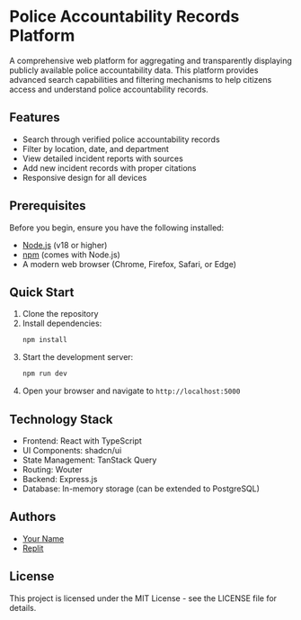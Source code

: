 # Police Accountability Records Platform

A comprehensive web platform for aggregating and transparently displaying publicly available police accountability data. This platform provides advanced search capabilities and filtering mechanisms to help citizens access and understand police accountability records.

## Features

- Search through verified police accountability records
- Filter by location, date, and department
- View detailed incident reports with sources
- Add new incident records with proper citations
- Responsive design for all devices

## Prerequisites

Before you begin, ensure you have the following installed:
- [Node.js](https://nodejs.org/) (v18 or higher)
- [npm](https://www.npmjs.com/) (comes with Node.js)
- A modern web browser (Chrome, Firefox, Safari, or Edge)

## Quick Start

1. Clone the repository
2. Install dependencies:
   ```bash
   npm install
   ```
3. Start the development server:
   ```bash
   npm run dev
   ```
4. Open your browser and navigate to `http://localhost:5000`

## Technology Stack

- Frontend: React with TypeScript
- UI Components: shadcn/ui
- State Management: TanStack Query
- Routing: Wouter
- Backend: Express.js
- Database: In-memory storage (can be extended to PostgreSQL)

## Authors

- [Your Name](https://github.com/yourusername)
- [Replit](https://github.com/replit)

## License

This project is licensed under the MIT License - see the LICENSE file for details.
